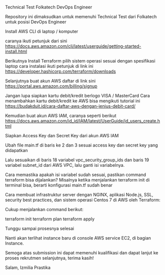 Technical Test Folkatech
DevOps Engineer

Repository ini dimaksudkan untuk memenuhi Technical Test dari Folkatech untuk posisi DevOps Engineer

Install AWS CLI di laptop / komputer

caranya ikuti petunjuk dari sini https://docs.aws.amazon.com/cli/latest/userguide/getting-started-install.html

Berikutnya Install Terraform
pilih sistem operasi sesuai dengan spesifikasi laptop
cara instalasi ikuti petunjuk di link ini https://developer.hashicorp.com/terraform/downloads

Selanjutnya buat akun AWS 
daftar di link sini https://portal.aws.amazon.com/billing/signup

Jangan lupa siapkan kartu debit/kredit berlogo VISA / MasterCard
Cara menambahkan kartu debit/kredit ke AWS bisa mengikuti tutorial ini https://budakduit.id/cara-daftar-aws-dengan-jenius-debit-card/

Kemudian buat akun AWS IAM, caranya seperti berikut https://docs.aws.amazon.com/id_id/IAM/latest/UserGuide/id_users_create.html

Siapkan Access Key dan Secret Key dari akun AWS IAM

Ubah file main.tf di baris ke 2 dan 3 sesuai access key dan secret key yang didapatkan

Lalu sesuaikan di baris 18 variabel vpc_security_group_ids dan baris 19 variabel subnet_id dari AWS VPC, lalu ganti isi variabelnya.

Cara  memastika apakah isi variabel sudah sesuai, pastikan command terraform bisa dijalankan? 
Misalnya ketika menjalankan terraform init di terminal bisa, berarti konfigurasi main.tf sudah benar

Cara membuat infrastruktur server dengan NGINX, aplikasi Node.js, SSL, security best practices, dan sistem operasi Centos 7 di AWS oleh Terraform:

Cukup menjalankan command berikut:

terraform init
terraform plan
terraform apply 

Tunggu sampai prosesnya selesai

Nanti akan terlihat instance baru di console AWS service EC2, di bagian Instance.

Semoga atas submission ini dapat memenuhi kualifikasi dan dapat lanjut ke proses rekrutmen selanjutnya, terima kasih!

Salam,
Izmilia Prastika
